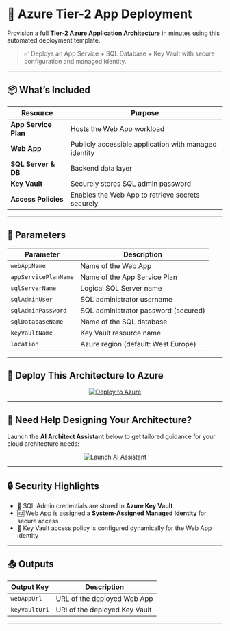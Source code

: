 # 🚀 Azure Tier-2 App Deployment

Provision a full **Tier-2 Azure Application Architecture** in minutes using this automated deployment template.

> ✅ Deploys an App Service + SQL Database + Key Vault with secure configuration and managed identity.

---

## 📦 What’s Included

| Resource               | Purpose                                              |
|------------------------|------------------------------------------------------|
| **App Service Plan**   | Hosts the Web App workload                          |
| **Web App**            | Publicly accessible application with managed identity |
| **SQL Server & DB**    | Backend data layer                                  |
| **Key Vault**          | Securely stores SQL admin password                  |
| **Access Policies**    | Enables the Web App to retrieve secrets securely    |

---

## 🧰 Parameters

| Parameter             | Description                              |
|------------------------|------------------------------------------|
| `webAppName`          | Name of the Web App                      |
| `appServicePlanName`  | Name of the App Service Plan             |
| `sqlServerName`       | Logical SQL Server name                  |
| `sqlAdminUser`        | SQL administrator username               |
| `sqlAdminPassword`    | SQL administrator password (secured)     |
| `sqlDatabaseName`     | Name of the SQL database                 |
| `keyVaultName`        | Key Vault resource name                  |
| `location`            | Azure region (default: West Europe)     |

---

## 🚀 Deploy This Architecture to Azure

<div align="center">
  <a href="https://portal.azure.com/#create/Microsoft.Template/uri/https%3A%2F%2Fraw.githubusercontent.com%2FTWILIGHTCLOUDCODERZ%2FAzure-Template-Tier-2-App%2Fmain%2Fazuredeploy.json" target="_blank">
    <img src="https://img.shields.io/badge/Deploy%20to%20Azure-Click%20Here-blue?style=for-the-badge&logo=microsoftazure" alt="Deploy to Azure"/>
  </a>
</div>

---

## 🤖 Need Help Designing Your Architecture?

Launch the **AI Architect Assistant** below to get tailored guidance for your cloud architecture needs:

<div align="center">
  <a href="https://twilightcloudcoderz.github.io/AI-ARCHITECT-ASSISTANT/" target="_blank">
    <img src="https://img.shields.io/badge/Launch%20AI%20Architect%20Assistant-Open%20Tool-green?style=for-the-badge&logo=githubpages" alt="Launch AI Assistant"/>
  </a>
</div>

---

## 🔒 Security Highlights

- 🔐 SQL Admin credentials are stored in **Azure Key Vault**
- 🆔 Web App is assigned a **System-Assigned Managed Identity** for secure access
- 🔑 Key Vault access policy is configured dynamically for the Web App identity

---

## 📤 Outputs

| Output Key    | Description                          |
|---------------|--------------------------------------|
| `webAppUrl`   | URL of the deployed Web App          |
| `keyVaultUri` | URI of the deployed Key Vault        |

---


